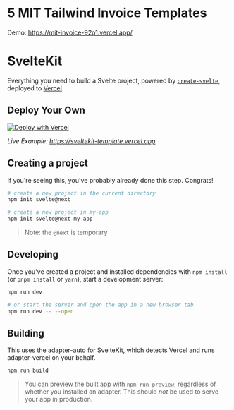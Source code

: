 # 5 MIT Tailwind Invoice Templates

Demo: https://mit-invoice-92o1.vercel.app/


# SvelteKit

Everything you need to build a Svelte project, powered by [`create-svelte`](https://github.com/sveltejs/kit/tree/master/packages/create-svelte), deployed to [Vercel](https://vercel.com).

## Deploy Your Own

[![Deploy with Vercel](https://vercel.com/button)](https://vercel.com/new/clone?repository-url=https%3A%2F%2Fgithub.com%2Fvercel%2Fvercel%2Ftree%2Fmain%2Fexamples%2Fsveltekit&project-name=sveltekit-vercel&repository-name=sveltekit-vercel&demo-title=SvelteKit%20%2B%20Vercel&demo-description=A%20SvelteKit%20app%20optimized%20Edge-first.&demo-url=https%3A%2F%2Fsveltekit-template.vercel.app%2F)

_Live Example: https://sveltekit-template.vercel.app_

## Creating a project

If you're seeing this, you've probably already done this step. Congrats!

```bash
# create a new project in the current directory
npm init svelte@next

# create a new project in my-app
npm init svelte@next my-app
```

> Note: the `@next` is temporary

## Developing

Once you've created a project and installed dependencies with `npm install` (or `pnpm install` or `yarn`), start a development server:

```bash
npm run dev

# or start the server and open the app in a new browser tab
npm run dev -- --open
```

## Building

This uses the adapter-auto for SvelteKit, which detects Vercel and runs adapter-vercel on your behalf.

```bash
npm run build
```

> You can preview the built app with `npm run preview`, regardless of whether you installed an adapter. This should _not_ be used to serve your app in production.

